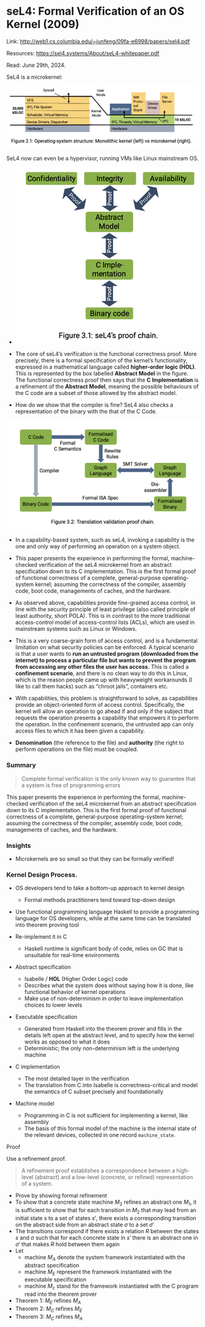 # seL4: Formal Verification of an OS Kernel (2009) 

Link: http://web1.cs.columbia.edu/~junfeng/09fa-e6998/papers/sel4.pdf

Resources: https://sel4.systems/About/seL4-whitepaper.pdf

Read: June 29th, 2024. 

SeL4 is a microkernel: 

![alt text](images/58-sel4/microkernel.png)

SeL4 now can even be a hypervisor, running VMs like Linux mainstream OS.

* ![alt text](images/58-sel4/proof-structure.png)

* The core of seL4’s verification is the functional correctness proof. More precisely, there is a formal specification of the kernel’s functionality, expressed in a mathematical language called **higher-order logic (HOL)**. This is represented by the box labelled **Abstract Model** in the figure. The functional correctness proof then says that the **C Implementation** is a refinement of the **Abstract Model**, meaning the possible behaviours of the C code are a subset of those allowed by the abstract model.

* How do we show that the compiler is fine? SeL4 also checks a representation of the binary with the that of the C Code. 

![alt text](images/58-sel4/translation-validation-proof-chain.png)

* In a capability-based system, such as seL4, invoking a capability is the one and only way of performing an operation on a system object.

* This paper presents the experience in performing the formal, machine-checked verification of the seL4 microkernel from an abstract specification down to its C implementation. This is the first formal proof of functional correctness of a complete, general-purpose operating-system kernel; assuming the correctness of the compiler, assembly code, boot code, managements of caches, and the hardware. 

* As observed above, capabilities provide fine-grained access control, in line with the security principle of least privilege (also called principle of least authority, short POLA). This is in contrast to the more traditional access-control model of access-control lists (ACLs), which are used in mainstream systems such as Linux or Windows. 

* This is a very coarse-grain form of access control, and is a fundamental limitation on what security policies can be enforced. A typical scenario is that a user wants to **run an untrusted program (downloaded from the internet) to process a particular file but wants to prevent the program from accessing any other files the user has access.** This is called a **confinement scenario**, and there is no clean way to do this in Linux, which is the reason people came up with heavyweight workarounds (I like to call them hacks) such as “chroot jails”, containers etc.

* With capabilities, this problem is straightforward to solve, as capabilities provide an object-oriented form of access control. Specifically, the kernel will allow an operation to go ahead if and only if the subject that requests the operation presents a capability that empowers it to perform the operation. In the confinement scenario, the untrusted app can only access files to which it has been given a capability. 
* **Denomination** (the reference to the file) and **authority** (the right to perform operations on the file) must be coupled.

### Summary

> Complete formal verification is the only known way to guarantee that a system is free of programming errors
> 

This paper presents the experience in performing the formal, machine-checked verification of the seL4 microkernel from an abstract specification down to its C implementation. This is the first formal proof of functional correctness of a complete, general-purpose operating-system kernel; assuming the correctness of the compiler, assembly code, boot code, managements of caches, and the hardware.

### Insights

- Microkernels are so small so that they can be formally verified!

### Kernel Design Process. 

- OS developers tend to take a bottom-up approach to kernel design
  - Formal methods practitioners tend toward top-down design
- Use functional programming language Haskell to provide a programming language for OS developers, while at the same time can be translated into theorem proving tool
- Re-implement it in C
    - Haskell runtime is significant body of code, relies on GC that is unsuitable for real-time environments

- Abstract specification
    - Isabelle / **HOL** (Higher Order Logic) code
    - Describes what the system does without saying how it is done, like functional behavior of kernel operations
    - Make use of non-determinism in order to leave implementation choices to lower levels

- Executable specification
    - Generated from Haskell into the theorem prover and fills in the details left open at the abstract level, and to specify how the kernel works as opposed to what it does
    - Deterministic; the only non-determinism left is the underlying machine
- C implementation
    - The most detailed layer in the verification
    - The translation from C into Isabelle is correctness-critical and model the semantics of C subset precisely and foundationally
- Machine model
    - Programming in C is not sufficient for implementing a kernel, like assembly
    - The basis of this formal model of the machine is the internal state of the relevant devices, collected in one record `machine_state`.

Proof 

Use a refinement proof. 
> A refinement proof establishes a correspondence between a high-level (abstract) and a low-level (concrete, or refined) representation of a system.

- Prove by showing formal refinement
- To show that a concrete state machine $M_2$ refines an abstract one $M_1$, it is sufficient to show that for each transition in $M_2$ that may lead from an initial state $s$  to a set of states $s',$ there exists a corresponding transition on the abstract side from an abstract state $\sigma$ to a set $\sigma'$
- The transitions correspond if there exists a relation $R$   between the states $s$ and $\sigma$ such that for each concrete state in $s'$ there is an abstract one in $\sigma'$ that makes $R$   hold between them again
- Let
    - machine $M_A$ denote the system framework instantiated with the abstract specification
    - machine $M_E$  represent the framework instantiated with the executable specification
    - machine $M_c$  stand for the framework instantiated with the C program read into the theorem prover
- Theorem 1: $M_E$ refines $M_A$
- Theorem 2: $M_C$ refines $M_E$
- Theorem 3: $M_C$  refines $M_A$
